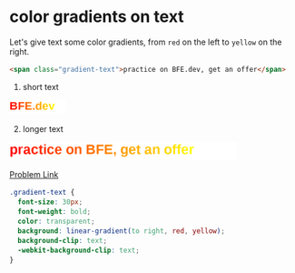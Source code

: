 # color gradients on text

Let's give text some color gradients, from `red` on the left to `yellow` on the right.

```html
<span class="gradient-text">practice on BFE.dev, get an offer</span>
```

1. short text

<img src="./assets/018-1.png" width="100">

2. longer text

<img src="./assets/018-2.png" width="400">

[Problem Link](https://bigfrontend.dev/css/gradient-text)

```css
.gradient-text {
  font-size: 30px;
  font-weight: bold;
  color: transparent;
  background: linear-gradient(to right, red, yellow);
  background-clip: text;
  -webkit-background-clip: text;
}
```
